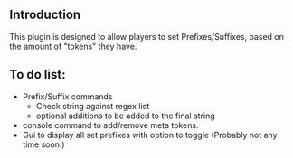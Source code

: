 ## Introduction
This plugin is designed to allow players to set Prefixes/Suffixes, based on the amount of "tokens" they have.   

## To do list:
* Prefix/Suffix commands
  * Check string against regex list
  * optional additions to be added to the final string
* console command to add/remove meta tokens.
* Gui to display all set prefixes with option to toggle (Probably not any time soon.)
